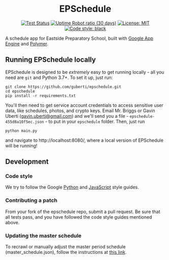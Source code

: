 <h1 align="center">EPSchedule</h2>

<p align="center">
<a href="https://github.com/guberti/epschedule/actions"><img alt="Test Status" src="https://github.com/guberti/epschedule/workflows/tests/badge.svg?branch=master"></a>
<a href="https://stats.uptimerobot.com/6m9K2UoPpz"><img alt="Uptime Robot ratio (30 days)" src="https://img.shields.io/uptimerobot/ratio/m783284473-f52bd1a250d8d4f68453f24d"></a>
<a href="https://github.com/guberti/epschedule/blob/master/LICENSE"><img alt="License: MIT" src="https://img.shields.io/badge/License-MIT-yellow.svg"></a>
<a href="https://github.com/psf/black"><img alt="Code style: black" src="https://img.shields.io/badge/code%20style-black-000000.svg"></a>
</p>

A schedule app for Eastside Preparatory School, built with [Google App Engine](https://cloud.google.com/appengine) and [Polymer](https://polymer-project.org).

## Running EPSchedule locally

EPSchedule is designed to be *extremely* easy to get running locally - all you need are `git` and Python 3.7+. To set it up, just run:

```
git clone https://github.com/guberti/epschedule.git
cd epschedule
pip install -r requirements.txt
```

You'll then need to get service account credentials to access sensitive user data, like schedules, photos, and crypto keys. Email Mr. Briggs or Gavin Uberti (gavin.uberti@gmail.com) and we'll send you a file - `epschedule-455d8a10f5ec.json` - to put in your `epschedule` folder. Then, just run

```python main.py```

and navigate to http://localhost:8080/, where a local version of EPSchedule will be running!

## Development

### Code style
We try to follow the Google [Python](https://google-styleguide.googlecode.com/svn/trunk/pyguide.html) and [JavaScript](https://google.github.io/styleguide/javascriptguide.xml) style guides.

### Contributing a patch
From your fork of the epschedule repo, submit a pull request. Be sure that all tests pass, and you have followed the code style guides mentioned above.

### Updating the master schedule
To recrawl or manually adjust the master period schedule (master_schedule.json), follow the instructions at [this link](https://github.com/guberti/epschedule/wiki/How-to-Crawl-schedules).

